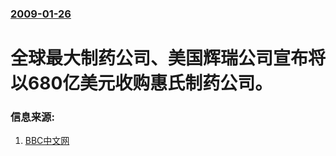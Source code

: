 ### [2009-01-26](/news/2009/01/26/index.md)

##### 
# 全球最大制药公司、美国辉瑞公司宣布将以680亿美元收购惠氏制药公司。




### 信息来源:

1. [BBC中文网](http://news.bbc.co.uk/chinese/simp/hi/newsid_7850000/newsid_7852100/7852155.stm)
